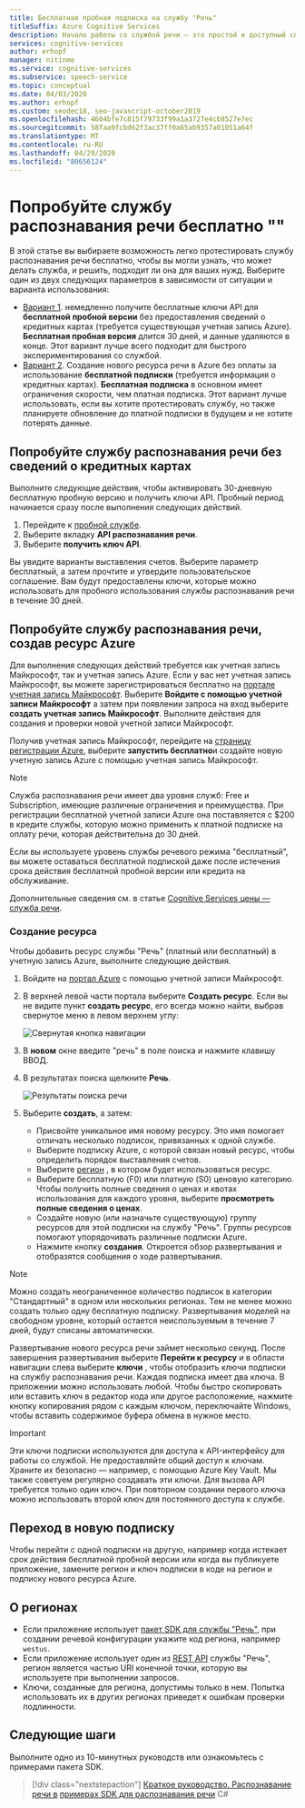 ```yaml
---
title: Бесплатная пробная подписка на службу "Речь"
titleSuffix: Azure Cognitive Services
description: Начало работы со службой речи — это простой и доступный способ. Существует два варианта, которые можно бесплатно получить, чтобы узнать, что может сделать служба, и решить, подходит ли она для ваших нужд.
services: cognitive-services
author: erhopf
manager: nitinme
ms.service: cognitive-services
ms.subservice: speech-service
ms.topic: conceptual
ms.date: 04/03/2020
ms.author: erhopf
ms.custom: seodec18, seo-javascript-october2019
ms.openlocfilehash: 4604bfe7c815f79733f99a1a3727e4c68527e7ec
ms.sourcegitcommit: 58faa9fcbd62f3ac37ff0a65ab9357a01051a64f
ms.translationtype: MT
ms.contentlocale: ru-RU
ms.lasthandoff: 04/29/2020
ms.locfileid: "80656124"
---
```

# <a name="try-the-speech-service-for-free"></a>Попробуйте службу распознавания речи бесплатно ""

В этой статье вы выбираете возможность легко протестировать службу распознавания речи бесплатно, чтобы вы могли узнать, что может делать служба, и решить, подходит ли она для ваших нужд. Выберите один из двух следующих параметров в зависимости от ситуации и варианта использования:

- [Вариант 1](#no-card). немедленно получите бесплатные ключи API для **бесплатной пробной версии** без предоставления сведений о кредитных картах (требуется существующая учетная запись Azure). **Бесплатная пробная версия** длится 30 дней, и данные удаляются в конце. Этот вариант лучше всего подходит для быстрого экспериментирования со службой.
- [Вариант 2](#new-resource). Создание нового ресурса речи в Azure без оплаты за использование **бесплатной подписки** (требуется информация о кредитных картах). **Бесплатная подписка** в основном имеет ограничения скорости, чем платная подписка. Этот вариант лучше использовать, если вы хотите протестировать службу, но также планируете обновление до платной подписки в будущем и не хотите потерять данные.

## <a name="try-the-speech-service-without-credit-card-info"></a><a id="no-card"></a>Попробуйте службу распознавания речи без сведений о кредитных картах

Выполните следующие действия, чтобы активировать 30-дневную бесплатную пробную версию и получить ключи API. Пробный период начинается сразу после выполнения следующих действий.

1. Перейдите к [пробной службе](https://azure.microsoft.com/try/cognitive-services/).
1. Выберите вкладку **API распознавания речи**.
1. Выберите **получить ключ API**.

Вы увидите варианты выставления счетов. Выберите параметр бесплатный, а затем прочтите и утвердите пользовательское соглашение. Вам будут предоставлены ключи, которые можно использовать для пробного использования службы распознавания речи в течение 30 дней.

## <a name="try-the-speech-service-by-creating-an-azure-resource"></a><a id="new-resource"></a>Попробуйте службу распознавания речи, создав ресурс Azure

Для выполнения следующих действий требуется как учетная запись Майкрософт, так и учетная запись Azure. Если у вас нет учетная запись Майкрософт, вы можете зарегистрироваться бесплатно на [портале учетная запись Майкрософт](https://account.microsoft.com/account). Выберите **Войдите с помощью учетной записи Майкрософт** а затем при появлении запроса на вход выберите **создать учетная запись Майкрософт**. Выполните действия для создания и проверки новой учетной записи Майкрософт.

Получив учетная запись Майкрософт, перейдите на [страницу регистрации Azure](https://azure.microsoft.com/free/ai/), выберите **запустить бесплатно**и создайте новую учетную запись Azure с помощью учетная запись Майкрософт.

> [!NOTE]
> Служба распознавания речи имеет два уровня служб: Free и Subscription, имеющие различные ограничения и преимущества. При регистрации бесплатной учетной записи Azure она поставляется с $200 в кредите службы, которую можно применить к платной подписке на оплату речи, которая действительна до 30 дней.
>
> Если вы используете уровень службы речевого режима "бесплатный", вы можете оставаться бесплатной подпиской даже после истечения срока действия бесплатной пробной версии или кредита на обслуживание.
>
> Дополнительные сведения см. в статье [Cognitive Services цены — служба речи](https://azure.microsoft.com/pricing/details/cognitive-services/speech-services/).

### <a name="create-the-resource"></a>Создание ресурса

Чтобы добавить ресурс службы "Речь" (платный или бесплатный) в учетную запись Azure, выполните следующие действия.

1. Войдите на [портал Azure](https://portal.azure.com/) с помощью учетной записи Майкрософт.

1. В верхней левой части портала выберите **Создать ресурс**. Если вы не видите пункт **создать ресурс**, его всегда можно найти, выбрав свернутое меню в левом верхнем углу:

   ![Свернутая кнопка навигации](media/index/collapsed-nav.png)

1. В **новом** окне введите "речь" в поле поиска и нажмите клавишу ВВОД.

1. В результатах поиска щелкните **Речь**.

   ![Результаты поиска речи](media/index/speech-search.png)

1. Выберите **создать**, а затем:

   - Присвойте уникальное имя новому ресурсу. Это имя помогает отличать несколько подписок, привязанных к одной службе.
   - Выберите подписку Azure, с которой связан новый ресурс, чтобы определить порядок выставления счетов.
   - Выберите [регион](regions.md) , в котором будет использоваться ресурс.
   - Выберите бесплатную (F0) или платную (S0) ценовую категорию. Чтобы получить полные сведения о ценах и квотах использования для каждого уровня, выберите **просмотреть полные сведения о ценах**.
   - Создайте новую (или назначьте существующую) группу ресурсов для этой подписки на службу "Речь". Группы ресурсов помогают упорядочивать различные подписки Azure.
   - Нажмите кнопку **создания**. Откроется обзор развертывания и отобразятся сообщения о ходе развертывания.

> [!NOTE]
> Можно создать неограниченное количество подписок в категории "Стандартный" в одном или нескольких регионах. Тем не менее можно создать только одну бесплатную подписку. Развертывания моделей на свободном уровне, который остается неиспользуемым в течение 7 дней, будут списаны автоматически.

Развертывание нового ресурса речи займет несколько секунд. После завершения развертывания выберите **Перейти к ресурсу** и в области навигации слева выберите **ключи** , чтобы отобразить ключи подписки на службу распознавания речи. Каждая подписка имеет два ключа. В приложении можно использовать любой. Чтобы быстро скопировать или вставить ключ в редактор кода или другое расположение, нажмите кнопку копирования рядом с каждым ключом, переключайте Windows, чтобы вставить содержимое буфера обмена в нужное место.

> [!IMPORTANT]
> Эти ключи подписки используются для доступа к API-интерфейсу для работы со службой. Не предоставляйте общий доступ к ключам. Храните их безопасно — например, с помощью Azure Key Vault. Мы также советуем регулярно создавать эти ключи. Для вызова API требуется только один ключ. При повторном создании первого ключа можно использовать второй ключ для постоянного доступа к службе.

## <a name="switch-to-a-new-subscription"></a>Переход в новую подписку

Чтобы перейти с одной подписки на другую, например когда истекает срок действия бесплатной пробной версии или когда вы публикуете приложение, замените регион и ключ подписки в коде на регион и подписку нового ресурса Azure.

## <a name="about-regions"></a>О регионах

- Если приложение использует [пакет SDK для службы "Речь"](speech-sdk.md), при создании речевой конфигурации укажите код региона, например `westus`.
- Если приложение использует один из [REST API](rest-apis.md) службы "Речь", регион является частью URI конечной точки, которую вы используете при выполнении запросов.
- Ключи, созданные для региона, допустимы только в нем. Попытка использовать их в других регионах приведет к ошибкам проверки подлинности.

## <a name="next-steps"></a>Следующие шаги

Выполните одно из 10-минутных руководств или ознакомьтесь с примерами пакета SDK.

> [!div class="nextstepaction"]
> [Краткое руководство. Распознавание речи в](~/articles/cognitive-services/Speech-Service/quickstarts/speech-to-text-from-microphone.md?pivots=programming-language-csharp&tabs=dotnet)
> [примерах SDK для распознавания речи](speech-sdk.md#sample-source-code) C#
